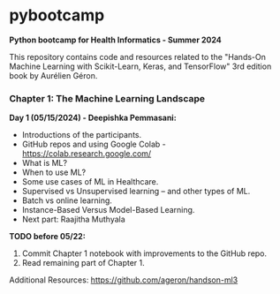 # pybootcamp
**Python bootcamp for Health Informatics - Summer 2024**

This repository contains code and resources related to the "Hands-On Machine Learning with Scikit-Learn, Keras, and TensorFlow" 3rd edition book by Aurélien Géron.

### Chapter 1: The Machine Learning Landscape

**Day 1 (05/15/2024) - Deepishka Pemmasani:**
  * Introductions of the participants.
  * GitHub repos and using Google Colab - https://colab.research.google.com/
  * What is ML?
  * When to use ML?
  * Some use cases of ML in Healthcare.
  * Supervised vs Unsupervised learning – and other types of ML.
  * Batch vs online learning.
  * Instance-Based Versus Model-Based Learning.
  * Next part: Raajitha Muthyala

**TODO before 05/22:**
1.	Commit Chapter 1 notebook with improvements to the GitHub repo.
2.	Read remaining part of Chapter 1.

Additional Resources: https://github.com/ageron/handson-ml3 
